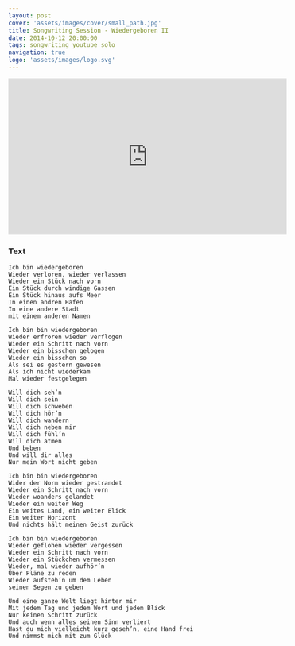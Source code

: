 ```yaml
---
layout: post
cover: 'assets/images/cover/small_path.jpg'
title: Songwriting Session - Wiedergeboren II 
date: 2014-10-12 20:00:00
tags: songwriting youtube solo
navigation: true
logo: 'assets/images/logo.svg'
---
```


<iframe class="cover" width="560" height="315" src="https://www.youtube.com/embed/GS8NmhEAOvE" frameborder="0" allowfullscreen></iframe>

<!-- more -->

### Text

	Ich bin wie­der­ge­bo­ren
	Wieder verloren, wieder verlassen
	Wieder ein Stück nach vorn
	Ein Stück durch windige Gassen
	Ein Stück hinaus aufs Meer
	In einen andren Hafen
	In eine andere Stadt
	mit einem anderen Namen

	Ich bin bin wie­der­ge­bo­ren
	Wieder erfroren wieder verflogen
	Wieder ein Schritt nach vorn
	Wieder ein bisschen gelogen
	Wieder ein bisschen so
	Als sei es gestern gewesen
	Als ich nicht wiederkam
	Mal wieder festgelegen

	Will dich seh’n
	Will dich sein
	Will dich schweben
	Will dich hör’n
	Will dich wandern
	Will dich neben mir
	Will dich fühl’n
	Will dich atmen
	Und beben
	Und will dir alles
	Nur mein Wort nicht geben

	Ich bin bin wie­der­ge­bo­ren
	Wider der Norm wieder gestrandet
	Wieder ein Schritt nach vorn
	Wieder woanders gelandet
	Wieder ein weiter Weg
	Ein weites Land, ein weiter Blick
	Ein weiter Horizont
	Und nichts hält meinen Geist zurück

	Ich bin bin wie­der­ge­bo­ren
	Wieder geflohen wieder vergessen
	Wieder ein Schritt nach vorn
	Wieder ein Stückchen vermessen
	Wieder, mal wieder aufhör’n
	Über Pläne zu reden
	Wieder aufsteh’n um dem Leben
	seinen Segen zu geben

	Und eine ganze Welt liegt hinter mir
	Mit jedem Tag und jedem Wort und jedem Blick
	Nur keinen Schritt zurück
	Und auch wenn alles seinen Sinn verliert
	Hast du mich vielleicht kurz geseh’n, eine Hand frei
	Und nimmst mich mit zum Glück
